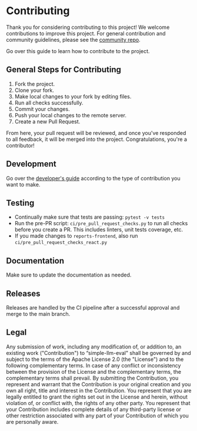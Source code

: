# Contributing

Thank you for considering contributing to this project! We welcome contributions to improve this project.
For general contribution and community guidelines, please see the [community repo](https://github.com/cyberark/community).

Go over this guide to learn how to contribute to the project. 

## General Steps for Contributing

1. Fork the project.  
1. Clone your fork.  
1. Make local changes to your fork by editing files.
1. Run all checks successfully.
1. Commit your changes.  
1. Push your local changes to the remote server.  
1. Create a new Pull Request.  

From here, your pull request will be reviewed, and once you've responded to all feedback, it will be merged into the project. Congratulations, you're a contributor!

## Development

Go over the [developer's guide](https://cyberark.github.io/simple-llm-eval/developers/dev-notes/) according to the type of contribution you want to make.

## Testing

* Continually make sure that tests are passing: `pytest -v tests`
* Run the pre-PR script: `ci/pre_pull_request_checks.py` to run all checks before you create 
a PR. This includes linters, unit tests coverage, etc.
* If you made changes to `reports-frontend`, also run `ci/pre_pull_request_checks_react.py`

## Documentation

Make sure to update the documentation as needed.

## Releases

Releases are handled by the CI pipeline after a successful approval and merge to the main branch.

## Legal
Any submission of work, including any modification of, or addition to, an existing work ("Contribution") to “simple-llm-eval" shall be governed by and subject to the terms of the Apache License 2.0 (the "License") and to the following complementary terms. In case of any conflict or inconsistency between the provision of the License and the complementary terms, the complementary terms shall prevail. By submitting the Contribution, you represent and warrant that the Contribution is your original creation and you own all right, title and interest in the Contribution. You represent that you are legally entitled to grant the rights set out in the License and herein, without violation of, or conflict with, the rights of any other party. You represent that your Contribution includes complete details of any third-party license or other restriction associated with any part of your Contribution of which you are personally aware.

